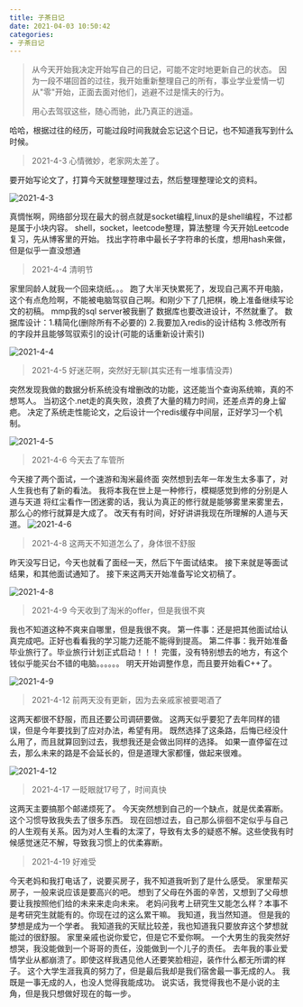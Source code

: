 ```yaml
---
title: 子茶日记
date: 2021-04-03 10:50:42
categories: 
- 子茶日记
---
```


> 从今天开始我决定开始写自己的日记，可能不定时地更新自己的状态。
> 因为一段不堪回首的过往，我开始重新整理自己的所有，事业学业爱情一切从"零"开始，正面去面对他们，逃避不过是懦夫的行为。
>
> 用心去驾驭这些，随心而驰，此乃真正的逍遥。

哈哈，根据过往的经历，可能过段时间我就会忘记这个日记，也不知道我写到什么时候。

> 2021-4-3   心情微妙，老家网太差了。

要开始写论文了，打算今天就整理整理过去，然后整理整理论文的资料。

![2021-4-3](子茶日记/2021-4-3.jpg)

真惆怅啊，网络部分现在最大的弱点就是socket编程,linux的是shell编程，不过都是属于小块内容。
shell，socket，leetcode整理，算法整理
今天开始Leetcode复习，先从博客里的开始。
找出字符串中最长子字符串的长度，想用hash来做，但是似乎一直没想通

> 2021-4-4 清明节   

 家里同龄人就我一个回来烧纸。。。  跑了大半天快累死了，发现自己离不开电脑，这个有点危险啊，不能被电脑驾驭自己啊。和刚少下了几把棋，晚上准备继续写论文的初稿。
mmp我的sql server被我删了
数据库也要改进设计，不然就重了。
数据库设计：1.精简化(删除所有不必要的)  2.我要加入redis的设计结构  3.修改所有的字段并且能够驾驭索引的设计(可能的话重新设计索引)

![2021-4-4](子茶日记/2021-4-4.jpg)

> 2021-4-5 好迷茫啊，突然好无聊(其实还有一堆事情没弄)

突然发现我做的数据分析系统没有增删改的功能，这还能当个查询系统嘛，真的不想骂人。
当初这个.net走的真失败，浪费了大量的精力时间，还差点弄的身上留疤。
决定了系统走性能论文，之后设计一个redis缓存中间层，正好学习一个机制。

![2021-4-5](子茶日记/2021-4-5.jpeg)

> 2021-4-6   今天去了车管所

今天接了两个面试，一个速游和淘米最终面
突然想到去年一年发生太多事了，对人生我也有了新的看法。
我将本我在世上是一种修行，模糊感觉到修的分别是人道与天道
将红尘看作一团迷雾的话，我认为真正的修行就是能够雾里来雾里去，那么心的修行就算是大成了。
改天有有时间，好好讲讲我现在所理解的人道与天道。
![2021-4-6](子茶日记/2021-4-6.png)

> 2021-4-8 这两天不知道怎么了，身体很不舒服

昨天没写日记，今天也就看了面经一天，然后下午面试结束。
接下来就是等面试结果，和其他面试通知了。
接下来这两天开始准备写论文初稿了。

![2021-4-8](子茶日记/2021-4-8.jpeg)

> 2021-4-9  今天收到了淘米的offer，但是我很不爽

我也不知道这种不爽来自哪里，但是我很不爽。
第一件事：还是把其他面试给认真完成吧。正好也看看我的学习能力还能不能得到提高。
第二件事：我开始准备毕业旅行了。毕业旅行计划正式启动！！！
完蛋，没有特别想去的地方，有这个钱似乎能买台不错的电脑。。。。。。
明天开始调整作息，而且要开始看C++了。

![2021-4-9](子茶日记/2021-4-9.png)

> 2021-4-12 前两天没有更新，因为去亲戚家被要喝酒了

这两天都很不舒服，而且还要公司调研要做。
这两天似乎要犯了去年同样的错误，但是今年要找到了应对办法，希望有用。
既然选择了这条路，后悔已经没什么用了，而且就算回到过去，我想我还是会做出同样的选择。
如果一直停留在过去，那么未来的路是不会延长的，但是道理大家都懂，做起来很难。

![2021-4-12](子茶日记/2021-4-12.png)

> 2021-4-17  一眨眼就17号了，时间真快

这两天主要搞那个邮递烦死了。
今天突然想到自己的一个缺点，就是优柔寡断。这个习惯导致我失去了很多东西。
现在回想过去，自己那么徘徊不定似乎与自己的人生观有关系。因为对人生看的太深了，导致有太多的疑惑不解。这些使我有时候感觉迷茫不解，导致我习惯上的优柔寡断。

> 2021-4-19   好难受

今天老妈和我打电话了，说要买房子，我不知道我听到了是什么感受。
家里帮买房子，一般来说应该是要高兴的吧。
想到了父母在外面的辛苦，又想到了父母想要让我按照他们给的未来来走向未来。
老妈问我考上研究生又能怎么样？本事不是考研究生就能有的。你现在过的这么累干嘛。
我知道，我当然知道。
但是我的梦想是成为一个学者。
 我知道我的天赋比较差，我也知道我只要放弃这个梦想就能过的很舒服。
家里亲戚也说你爱它，但是它不爱你啊。
一个大男生的我突然好想哭，我没能做到一个哥哥的责任，没能做到一个儿子的责任。
去年我的事业爱情学业从都崩溃了。即使这样我遇见他人还要笑脸相迎，装作什么都无所谓的样子。
这个大学生涯我真的努力了，但是最后我却是我们宿舍最一事无成的人。
我既是一事无成的人，也没人觉得我能成功。
说实话，我觉得我也不是小说的主角，但是我只想做好现在的每一步。